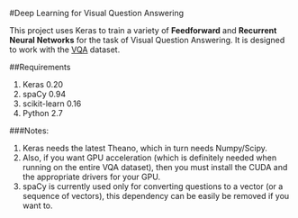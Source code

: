 #Deep Learning for Visual Question Answering

This project uses Keras to train a variety of **Feedforward** and **Recurrent Neural Networks** for the task of Visual Question Answering. It is designed to work with the [VQA](http://visualqa.org) dataset. 


##Requirements
1. Keras 0.20
2. spaCy 0.94
3. scikit-learn 0.16
4. Python 2.7

###Notes:
1. Keras needs the latest Theano, which in turn needs Numpy/Scipy. 
2. Also, if you want GPU acceleration (which is definitely needed when running on the entire VQA dataset), then you must install the CUDA and the appropriate drivers for your GPU.
3. spaCy is currently used only for converting questions to a vector (or a sequence of vectors), this dependency can be easily be removed if you want to.

